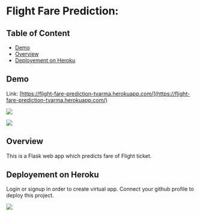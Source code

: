 # Flight Fare Prediction: 

## Table of Content
  * [Demo](#demo)
  * [Overview](#overview)
  * [Deployement on Heroku](#deployement-on-heroku)



## Demo
Link: [https://flight-fare-prediction-tvarma.herokuapp.com/](https://flight-fare-prediction-tvarma.herokuapp.com/)

[![](https://i.imgur.com/R1g2wvC.png)](https://flight-fare-prediction-tvarma.herokuapp.com/)

[![](https://i.imgur.com/p0aeL6c.png)](https://flight-fare-prediction-tvarma.herokuapp.com/)

## Overview
This is a Flask web app which predicts fare of Flight ticket.


## Deployement on Heroku
Login or signup in order to create virtual app. Connect your github profile to deploy this project.

[![](https://i.imgur.com/dKmlpqX.png)](https://heroku.com)



